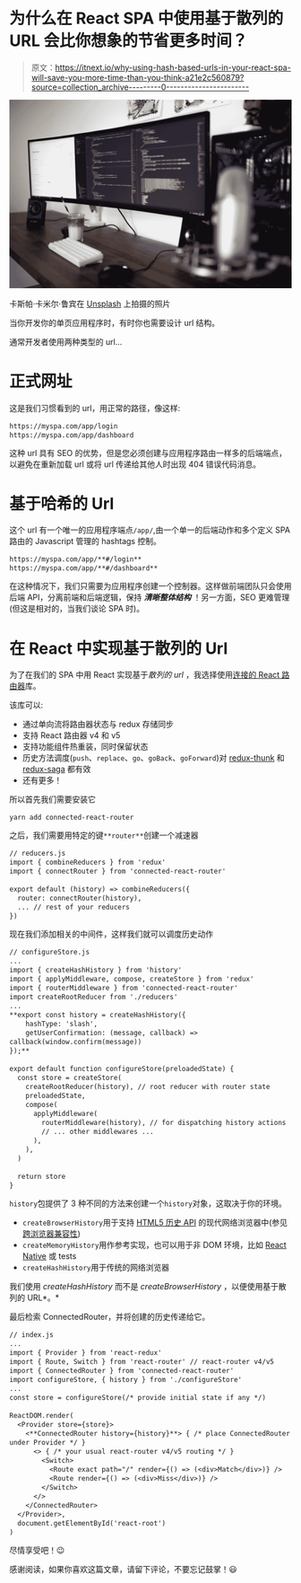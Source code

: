 # 为什么在 React SPA 中使用基于散列的 URL 会比你想象的节省更多时间？

> 原文：<https://itnext.io/why-using-hash-based-urls-in-your-react-spa-will-save-you-more-time-than-you-think-a21e2c560879?source=collection_archive---------0----------------------->

![](img/f94c3b3bbd2e982ee96be485a6e26980.png)

卡斯帕·卡米尔·鲁宾在 [Unsplash](https://unsplash.com?utm_source=medium&utm_medium=referral) 上拍摄的照片

当你开发你的单页应用程序时，有时你也需要设计 url 结构。

通常开发者使用两种类型的 url…

# 正式网址

这是我们习惯看到的 url，用正常的路径，像这样:

```
https://myspa.com/app/login
https://myspa.com/app/dashboard
```

这种 url 具有 SEO 的优势，但是您必须创建与应用程序路由一样多的后端端点，以避免在重新加载 url 或将 url 传递给其他人时出现 404 错误代码消息。

# 基于哈希的 Url

这个 url 有一个唯一的应用程序端点`/app/`,由一个单一的后端动作和多个定义 SPA 路由的 Javascript 管理的 hashtags 控制。

```
https://myspa.com/app/**#/login**
https://myspa.com/app/**#/dashboard**
```

在这种情况下，我们只需要为应用程序创建一个控制器。这样做前端团队只会使用后端 API，分离前端和后端逻辑，保持 ***清晰整体结构*** ！另一方面，SEO 更难管理(但这是相对的，当我们谈论 SPA 时)。

# 在 React 中实现基于散列的 Url

为了在我们的 SPA 中用 React 实现基于*散列的 url* ，我选择使用[连接的 React 路由器](https://github.com/supasate/connected-react-router)库。

该库可以:

*   通过单向流将路由器状态与 redux 存储同步
*   支持 React 路由器 v4 和 v5
*   支持功能组件热重装，同时保留状态
*   历史方法调度(`push`、`replace`、`go`、`goBack`、`goForward`)对 [redux-thunk](https://github.com/gaearon/redux-thunk) 和 [redux-saga](https://github.com/yelouafi/redux-saga) 都有效
*   还有更多！

所以首先我们需要安装它

```
yarn add connected-react-router
```

之后，我们需要用特定的键`**router**`创建一个减速器

```
// reducers.js
import { combineReducers } from 'redux'
import { connectRouter } from 'connected-react-router'

export default (history) => combineReducers({
  router: connectRouter(history),
  ... // rest of your reducers
})
```

现在我们添加相关的中间件，这样我们就可以调度历史动作

```
// configureStore.js
...
import { createHashHistory } from 'history'
import { applyMiddleware, compose, createStore } from 'redux'
import { routerMiddleware } from 'connected-react-router'
import createRootReducer from './reducers'
...
**export const history = createHashHistory({
    hashType: 'slash',
    getUserConfirmation: (message, callback) => callback(window.confirm(message))
});**

export default function configureStore(preloadedState) {
  const store = createStore(
    createRootReducer(history), // root reducer with router state
    preloadedState,
    compose(
      applyMiddleware(
        routerMiddleware(history), // for dispatching history actions
        // ... other middlewares ...
      ),
    ),
  )

  return store
}
```

`history`包提供了 3 种不同的方法来创建一个`history`对象，这取决于你的环境。

*   `createBrowserHistory`用于支持 [HTML5 历史 API](http://diveintohtml5.info/history.html) 的现代网络浏览器中(参见[跨浏览器兼容性](http://caniuse.com/#feat=history))
*   `createMemoryHistory`用作参考实现，也可以用于非 DOM 环境，比如 [React Native](https://facebook.github.io/react-native/) 或 tests
*   `createHashHistory`用于传统的网络浏览器

我们使用 *createHashHistory* 而不是 *createBrowserHistory* ，以便使用基于散列的 URL*。*

最后检索 ConnectedRouter，并将创建的历史传递给它。

```
// index.js
...
import { Provider } from 'react-redux'
import { Route, Switch } from 'react-router' // react-router v4/v5
import { ConnectedRouter } from 'connected-react-router'
import configureStore, { history } from './configureStore'
...
const store = configureStore(/* provide initial state if any */)

ReactDOM.render(
  <Provider store={store}>
    <**ConnectedRouter history={history}**> { /* place ConnectedRouter under Provider */ }
      <> { /* your usual react-router v4/v5 routing */ }
        <Switch>
          <Route exact path="/" render={() => (<div>Match</div>)} />
          <Route render={() => (<div>Miss</div>)} />
        </Switch>
      </>
    </ConnectedRouter>
  </Provider>,
  document.getElementById('react-root')
)
```

尽情享受吧！😉

感谢阅读，如果你喜欢这篇文章，请留下评论，不要忘记鼓掌！😃